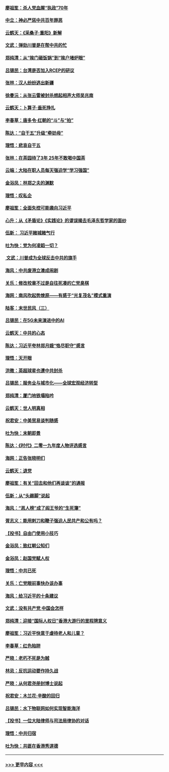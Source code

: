 #### [廖祖笙：杀人党血腥“执政”70年](../pages/nsc993/n11745144.md?t=12260501) 
#### [中立：神必严惩中共百年罪恶](../pages/nsc993/n11744970.md?t=12260501) 
#### [云鹤天：《采桑子‧重阳》新解](../pages/nsc993/n11744948.md?t=12260501) 
#### [文武：弹劾川普是在帮中共的忙](../pages/nsc993/n11744758.md?t=12260501) 
#### [郑纯清：从“挨门砸饭锅”到“挨户堵炉眼”](../pages/nsc993/n11744745.md?t=12260501) 
#### [吕锡民：台湾是否加入RCEP的研议](../pages/nsc993/n11744701.md?t=12260501) 
#### [张林：汉人纷纷逃出新疆](../pages/nsc993/n11743530.md?t=12260501) 
#### [徐曼沅：从张云雷被封杀想起相声大师吴兆南](../pages/nsc993/n11741816.md?t=12260501) 
#### [云鹤天：卜算子‧垂死挣扎](../pages/nsc993/n11739956.md?t=12260501) 
#### [李春草：唐多令‧红朝的“斗”与“拍”](../pages/nsc993/n11739830.md?t=12260501) 
#### [陈达：“自干五”升级“牵妨母”](../pages/nsc993/n11739724.md?t=12260501) 
#### [理悟：悲哀自干五](../pages/nsc993/n11739547.md?t=12260501) 
#### [张林：在茶园待了3年 25年不敢喝中国茶](../pages/nsc993/n11739240.md?t=12260501) 
#### [云端：大陆在职人员每天强迫学“学习强国”](../pages/nsc993/n11738735.md?t=12260501) 
#### [金浴凤：林郑之夫的渊默](../pages/nsc993/n11737735.md?t=12260501) 
#### [理悟：叹私企](../pages/nsc993/n11737715.md?t=12260501) 
#### [廖祖笙：全面失控可能袭向习近平](../pages/nsc993/n11737704.md?t=12260501) 
#### [心升：从《矛盾论》《实践论》的谬误揭去毛泽东哲学家的面纱](../pages/nsc993/n11736962.md?t=12260501) 
#### [伍新： 习近平赌城赌气行](../pages/nsc993/n11736929.md?t=12260501) 
#### [吐为快：党为何凌蹈一切？](../pages/nsc993/n11736915.md?t=12260501) 
#### [ 文武：川普成为全球反击中共的旗手](../pages/nsc993/n11736882.md?t=12260501) 
#### [海风：中共废港立澳成闹剧](../pages/nsc993/n11735857.md?t=12260501) 
#### [关乐：修改校章不过是自往死凑的亡党臭棋](../pages/nsc993/n11735097.md?t=12260501) 
#### [海网：南风吹起势燎原——有感于“光复茂名”模式重演](../pages/nsc993/n11732308.md?t=12260501) 
#### [陆客：末世民风（三）](../pages/nsc993/n11732211.md?t=12260501) 
#### [吕锡民：在5G未来演进中的AI](../pages/nsc993/n11730010.md?t=12260501) 
#### [云鹤天：中共的心态](../pages/nsc993/n11729906.md?t=12260501) 
#### [陈达：习近平夸林郑月娥“恪尽职守”感言](../pages/nsc993/n11729881.md?t=12260501) 
#### [理悟：天开眼](../pages/nsc993/n11729699.md?t=12260501) 
#### [洪微：英超球星也遭中共封杀](../pages/nsc993/n11727243.md?t=12260501) 
#### [吕锡民：服务业与城市化——全球宏观经济转型](../pages/nsc993/n11725845.md?t=12260501) 
#### [郑纯清：厦门地铁塌陷吟](../pages/nsc993/n11725813.md?t=12260501) 
#### [云鹤天：世人明真相](../pages/nsc993/n11725621.md?t=12260501) 
#### [祝君安：中美贸易谈判随感](../pages/nsc993/n11725609.md?t=12260501) 
#### [吐为快：末朝即景](../pages/nsc993/n11723365.md?t=12260501) 
#### [陈达：《时代》二零一九年度人物评选感言](../pages/nsc993/n11723337.md?t=12260501) 
#### [海网：正告张晓明们](../pages/nsc993/n11723228.md?t=12260501) 
#### [云鹤天：退党](../pages/nsc993/n11723056.md?t=12260501) 
#### [廖祖笙：有关“回去和他们再谈谈”的通报](../pages/nsc993/n11722442.md?t=12260501) 
#### [伍新：从“头踢脚”说起](../pages/nsc993/n11722429.md?t=12260501) 
#### [海风：“恶人榜”成了阎王爷的“生死簿”](../pages/nsc993/n11722272.md?t=12260501) 
#### [胥志义：能用剌刀和鞭子强迫人民共产和公有吗？](../pages/nsc993/n11720569.md?t=12260501) 
#### [【投书】自由门使用小技巧](../pages/nsc993/n11720180.md?t=12260501) 
#### [金浴凤：致红朝公知们](../pages/nsc993/n11720563.md?t=12260501) 
#### [金浴凤：赵国党赋人权](../pages/nsc993/n11720533.md?t=12260501) 
#### [理悟：中共已死](../pages/nsc993/n11720233.md?t=12260501) 
#### [关乐：亡党眼前事快办该办事](../pages/nsc993/n11719160.md?t=12260501) 
#### [海风：给习近平的十条建议](../pages/nsc993/n11717616.md?t=12260501) 
#### [文武：没有共产党 中国会怎样](../pages/nsc993/n11717584.md?t=12260501) 
#### [郑纯清：迎接“国际人权日”香港大游行的里程牌意义](../pages/nsc993/n11717417.md?t=12260501) 
#### [廖祖笙：习近平快意于虐待老人和儿童？](../pages/nsc993/n11715313.md?t=12260501) 
#### [李春草：红色陷阱](../pages/nsc993/n11715029.md?t=12260501) 
#### [严晓：老朽不死是为贼](../pages/nsc993/n11712910.md?t=12260501) 
#### [林忌：反抗运动要作持久战](../pages/nsc993/n11712623.md?t=12260501) 
#### [严晓：从何君尧册封博士说起](../pages/nsc993/n11712465.md?t=12260501) 
#### [祝君安：木兰花·辛酸的回归](../pages/nsc993/n11712381.md?t=12260501) 
#### [吕锡民：水下物联网如何实现智能海洋](../pages/nsc993/n11711158.md?t=12260501) 
#### [【投书】一位大陆律师与司法局律协的对话](../pages/nsc993/n11709675.md?t=12260501) 
#### [理悟：中共归宿](../pages/nsc993/n11710059.md?t=12260501) 
#### [吐为快：共匪在香港秀道德](../pages/nsc993/n11709979.md?t=12260501) 

----
#### [ >>> 更早内容 <<< ](../indexes/nsc993-earlier.md)

